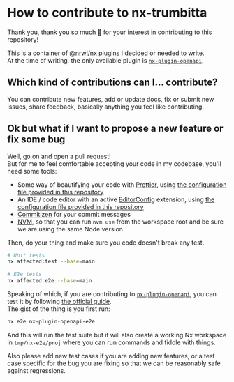 # How to contribute to nx-trumbitta

Thank you, thank you so much 🙏 for your interest in contributing to this repository!

This is a container of [@nrwl/nx](https://nx.dev) plugins I decided or needed to write.  
At the time of writing, the only available plugin is [`nx-plugin-openapi`](packages/nx-plugin-openapi).

## Which kind of contributions can I... contribute?

You can contribute new features, add or update docs, fix or submit new issues, share feedback, basically anything you feel like contributing.

## Ok but what if I want to propose a new feature or fix some bug

Well, go on and open a pull request!  
But for me to feel comfortable accepting your code in my codebase, you'll need some tools:

- Some way of beautifying your code with [Prettier](https://prettier.io/), using [the configuration file provided in this repository](.prettierrc)
- An IDE / code editor with an active [EditorConfig](https://editorconfig.org/) extension, using [the configuration file provided in this repository](.editorconfig)
- [Commitizen](https://github.com/commitizen/cz-cli#using-the-command-line-tool) for your commit messages
- [NVM](https://github.com/nvm-sh/nvm), so that you can run `nvm use` from the workspace root and be sure we are using the same Node version

Then, do your thing and make sure you code doesn't break any test.

```sh
# Unit tests
nx affected:test --base=main

# E2e tests
nx affected:e2e --base=main
```

Speaking of which, if you are contributing to [`nx-plugin-openapi`](packages/nx-plugin-openapi), you can test it by following [the official guide](https://nx.dev/latest/angular/nx-plugin/overview#testing-your-plugin).  
The gist of the thing is you first run:

```sh
nx e2e nx-plugin-openapi-e2e
```

And this will run the test suite but it will also create a working Nx workspace in `tmp/nx-e2e/proj` where you can run commands and fiddle with things.

Also please add new test cases if you are adding new features, or a test case specific for the bug you are fixing so that we can be reasonably safe against regressions.
